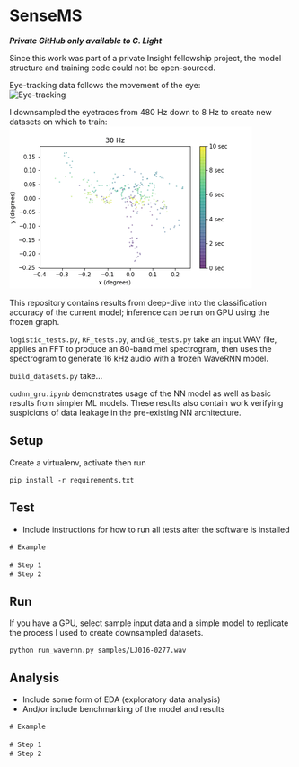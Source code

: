 # SenseMS
*****Private GitHub only available to C. Light*****

Since this work was part of a private Insight fellowship project, the model structure and training code could not be open-sourced.

Eye-tracking data follows the movement of the eye: <br />
![Eye-tracking](https://media.giphy.com/media/blle4NCmxmMne/giphy.gif)

I downsampled the eyetraces from 480 Hz down to 8 Hz to create new datasets on which to train:
![Model](img/downsampling.gif)

This repository contains results from deep-dive into the classification accuracy of the current model; inference can be run on GPU using the frozen graph.

`logistic_tests.py`, `RF_tests.py`, and `GB_tests.py` take an input WAV file, applies an FFT to produce an 80-band
mel spectrogram, then uses the spectrogram to generate 16 kHz audio with a
frozen WaveRNN model.

`build_datasets.py` take...

`cudnn_gru.ipynb` demonstrates usage of the NN model as well as basic results from simpler ML models. These results also contain work verifying suspicions of data leakage in the pre-existing NN architecture.


## Setup
Create a virtualenv, activate then run
```
pip install -r requirements.txt
```


## Test
- Include instructions for how to run all tests after the software is installed
```
# Example

# Step 1
# Step 2
```


## Run
If you have a GPU, select sample input data and a simple model to replicate the process I used to create downsampled datasets.
```
python run_wavernn.py samples/LJ016-0277.wav
```


## Analysis
- Include some form of EDA (exploratory data analysis)
- And/or include benchmarking of the model and results
```
# Example

# Step 1
# Step 2
```
